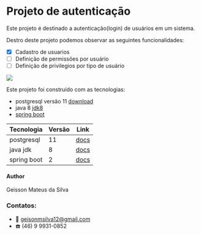 # Projeto de autenticação

Este projeto é destinado a autenticação(login) de usuários em um sistema.

Destro deste projeto podemos observar as seguintes funcionalidades:
- [x] Cadastro de usuarios
- [ ] Definição de permissões por usuário
- [ ] Definição de privilegios por tipo de usuário

![](https://bgasparotto.com/wp-content/uploads/2017/12/spring-boot-logo.png)

Este projeto foi construído com as tecnologias:
- postgresql versão 11 [download](https://www.postgresql.org/download/)
- java 8 [jdk8](https://www.oracle.com/br/java/technologies/javase/javase-jdk8-downloads.html)
- [spring boot](https://docs.spring.io/spring-framework/docs/5.1.0.RELEASE/spring-framework-reference/)

|Tecnologia    |Versão       |Link                                                                                                 |
|--------------|-------------|-----------------------------------------------------------------------------------------------------|
|postgresql    |11           |[docs](https://www.postgresql.org/download/)                                                         |
|java jdk      |8            |[docs](https://www.oracle.com/br/java/technologies/javase/javase-jdk8-downloads.html)                |
|spring boot   |2            |[docs](https://docs.spring.io/spring-framework/docs/5.1.0.RELEASE/spring-framework-reference/)       |

#### Author

Geisson Mateus da Silva

### Contatos:

- :email: geisonmsilva12@gmail.com
- :phone: (46) 9 9931-0852
